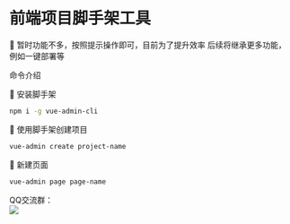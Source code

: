 # 前端项目脚手架工具

🌰 暂时功能不多，按照提示操作即可，目前为了提升效率
后续将继承更多功能，例如一键部署等

命令介绍

🍎 安装脚手架
```bash
npm i -g vue-admin-cli
```

🍏 使用脚手架创建项目

```bash
vue-admin create project-name
```

🍌 新建页面
```bash
vue-admin page page-name
```

QQ交流群：<br />
![](./IMG_4546.JPG)
